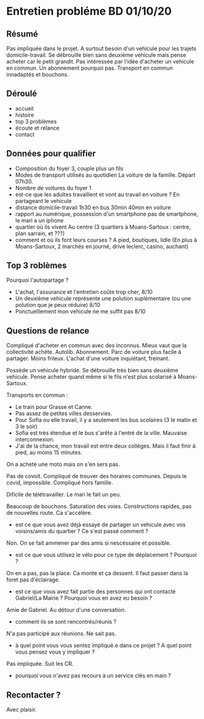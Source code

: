 # Entretien probléme BD 01/10/20

## Résumé

Pas impliquée dans le projet.
A surtout besoin d'un vehicule pour les trajets domicile-travail.
Se débrouille bien sans deuxième vehicule mais pense acheter car le petit grandit. 
Pas intéressée par l'idée d'acheter un vehicule en commun. Un abonnement pourquoi pas. 
Transport en commun innadaptés et bouchons. 

## Déroulé
- accueil
- histoire
- top 3 problèmes
- écoute et relance
- contact

## Données pour qualifier

- Composition du foyer
3, couple plus un fils
- Modes de transport utilisés au quotidien
La voiture de la famille. Départ 07h30.
- Nombre de voitures du foyer
1
- est-ce que les adultes travaillent et vont au travail en voiture ?
En partageant le vehicule
- distance domicile-travail
1h30 en bus 30min 40min en voiture
- rapport au numérique, possession d'un smartphone
pas de smartphone, le mari a un iphone
- quartier où ils vivent
Au centre (3 quartiers à Moans-Sartoux : centre, plan sarrain, et ???) 
- comment et où ils font leurs courses ?
A pied, boutiques, lidle (En plus à Moans-Sartoux, 2 marchés en journé, drive leclerc, casino, auchant)

## Top 3 roblèmes

Pourquoi l'autopartage ? 

- L'achat, l'assurance et l'entretien coûte trop cher, 8/10
- Un deuxième vehicule représente une polution suplémentaire (ou une polution que je peux réduire) 8/10
- Ponctuelllement mon vehicule ne me suffit pas 8/10

## Questions de relance

Compliqué d'acheter en commun avec des inconnus.
Mieux vaut que la collectivité achète. Autolib. Abonnement. Parc de voiture plus facile à partager.
Moins frileux. L'achat d'une voiture inquiétant, freinant.

Possède un vehicule hybride. Se débrouille très bien sans deuxième vehicule. Pense acheter quand même si le fils n'est plus scolarisé à Moans-Sartoux.

Transports en commun : 
- Le train pour Grasse et Canne.
- Pas assez de petites villes desservies.
- Pour Sofia ou elle travail, il y a seulement les bus scolaires (3 le matin et 3 le soir)
- Sofia est très étendue et le bus s'arête à l'entré de la ville. Mauvaise interconnexion.
- J'ai de la chance, mon travail est entre deux collèges. Mais il faut finir à pied, au moins 15 minutes.

On a acheté une moto mais on s'en sers pas.

Pas de covoit. Compliqué de trouver des horaires communes. Depuis le covid, impossible. Compliqué hors famille.

Dificile de télétravailler.
Le mari le fait un peu.

Beaucoup de bouchons. Saturation des voies. Constructions rapides, pas de nouvelles route. Ca s'accélère.

- est ce que vous avez déjà essayé de partager un vehicule avec vos voisins/amis du quartier ? Ce s'est passé comment ?

Non. On se fait ammener par des amis si nescéssaire et possible.

- est ce que vous utilisez le vélo pour ce type de déplacement ? Pourquoi ? 

On en a pas, pas la place.
Ca monte et ça dessent.
Il faut passer dans la foret pas d'éclairage.

- est ce que vous avez fait partie des personnes qui ont contacté Gabriel/La Mairie ? Pourquoi vous en avez eu besoin ?

Amie de Gabriel. Au détour d'une conversation.

- comment ils se sont rencontrés/réunis ?

N'a pas participé aux réunions. Ne sait pas.

- à quel point vous vous sentez impliqué.e dans ce projet ? A quel point vous pensez vous y impliquer ?

Pas impliquée. Suit les CR.

- pourquoi vous n'avez pas recours à un service clés en main ? 


## Recontacter ?

Avec plaisir.

